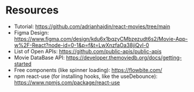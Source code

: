 # Resources

- Tutorial: https://github.com/adrianhajdin/react-movies/tree/main
- Figma Design: https://www.figma.com/design/kdu6x1bqzyCMbzezudt6s2/Movie-App-w%2F-React?node-id=0-1&p=f&t=LwXnzfaOa38jiQvl-0
- List of Open APIs: https://github.com/public-apis/public-apis
- Movie DataBase API: https://developer.themoviedb.org/docs/getting-started
- Free components (like spinner loading): https://flowbite.com/
- npm react-use (for installing hooks, like the useDebounce): https://www.npmjs.com/package/react-use